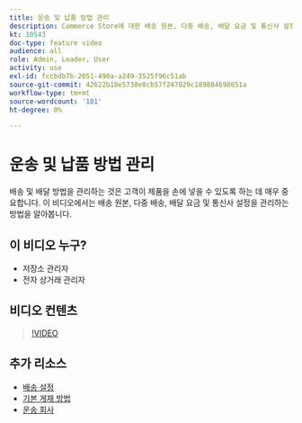 ```yaml
---
title: 운송 및 납품 방법 관리
description: Commerce Store에 대한 배송 원본, 다중 배송, 배달 요금 및 통신사 설정을 구성하는 방법을 알아봅니다.
kt: 10543
doc-type: feature video
audience: all
role: Admin, Leader, User
activity: use
exl-id: fccbdb7b-2051-490a-a249-3525f96c51ab
source-git-commit: 42622b18e5738e8cb57f247029c189884698851a
workflow-type: tm+mt
source-wordcount: '101'
ht-degree: 0%

---
```


# 운송 및 납품 방법 관리

배송 및 배달 방법을 관리하는 것은 고객이 제품을 손에 넣을 수 있도록 하는 데 매우 중요합니다. 이 비디오에서는 배송 원본, 다중 배송, 배달 요금 및 통신사 설정을 관리하는 방법을 알아봅니다.

## 이 비디오 누구?

- 저장소 관리자
- 전자 상거래 관리자

## 비디오 컨텐츠

>[!VIDEO](https://video.tv.adobe.com/v/343658?quality=12&learn=on)

## 추가 리소스

- [배송 설정](https://docs.magento.com/user-guide/shipping/shipping-settings.html)
- [기본 게재 방법](https://docs.magento.com/user-guide/shipping/methods-basic.html)
- [운송 회사](https://docs.magento.com/user-guide/shipping/carriers.html)
